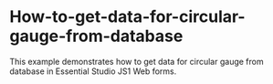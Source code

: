 # How-to-get-data-for-circular-gauge-from-database
This example demonstrates how to get data for circular gauge from database in Essential Studio JS1 Web forms.
